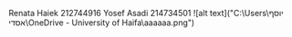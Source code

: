 Renata Haiek  212744916
Yosef Asadi  214734501
![alt text]("C:\Users\יוסף אסדי\OneDrive - University of Haifa\aaaaaa.png")
